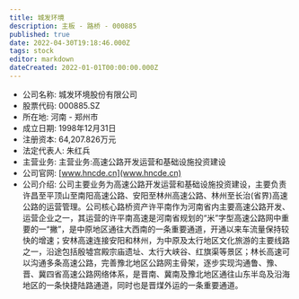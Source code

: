 ```yaml
---
title: 城发环境
description: 主板 - 路桥 - 000885
published: true
date: 2022-04-30T19:18:46.000Z
tags: stock
editor: markdown
dateCreated: 2022-01-01T00:00:00.000Z
---
```


- 公司名称: 城发环境股份有限公司
- 股票代码: 000885.SZ
- 所在地: 河南 - 郑州市
- 成立日期: 1998年12月31日
- 注册资本: 64,207.826万元
- 法定代表人: 朱红兵
- 主营业务: 主营业务:高速公路开发运营和基础设施投资建设
- 公司官网: [www.hncde.cn](www.hncde.cn)
- 公司介绍: 公司主要业务为高速公路开发运营和基础设施投资建设，主要负责许昌至平顶山至南阳高速公路、安阳至林州高速公路、林州至长治(省界)高速公路的运营管理。公司核心路桥资产许平南作为河南省内主要高速公路开发、运营企业之一，其运营的许平南高速是河南省规划的“米”字型高速公路网中重要的一“撇”，是中原地区通往大西南的一条重要通道，开通以来车流量保持较快的增速；安林高速连接安阳和林州，为中原及太行地区文化旅游的主要线路之一，沿途包括殷墟宫殿宗庙遗址、太行大峡谷、红旗渠等景区；林长高速可以沟通多条高速公路，完善豫北地区公路网主骨架，逐步实现沟通鲁、豫、晋、冀四省高速公路网络体系，是晋南、冀南及豫北地区通往山东半岛及沿海地区的一条快捷陆路通道，同时也是晋煤外运的一条重要通道。


